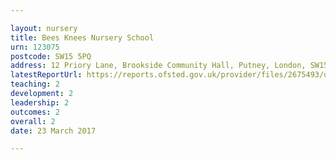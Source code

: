 ```yaml
---

layout: nursery
title: Bees Knees Nursery School
urn: 123075
postcode: SW15 5PQ
address: 12 Priory Lane, Brookside Community Hall, Putney, London, SW15 5PQ
latestReportUrl: https://reports.ofsted.gov.uk/provider/files/2675493/urn/123075.pdf
teaching: 2
development: 2
leadership: 2
outcomes: 2
overall: 2
date: 23 March 2017

---
```

